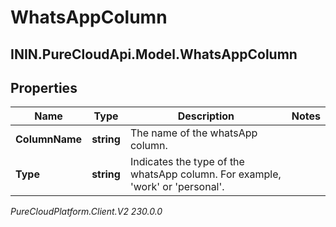 # WhatsAppColumn

## ININ.PureCloudApi.Model.WhatsAppColumn

## Properties

|Name | Type | Description | Notes|
|------------ | ------------- | ------------- | -------------|
| **ColumnName** | **string** | The name of the whatsApp column. | |
| **Type** | **string** | Indicates the type of the whatsApp column. For example, &#39;work&#39; or &#39;personal&#39;. | |



_PureCloudPlatform.Client.V2 230.0.0_
